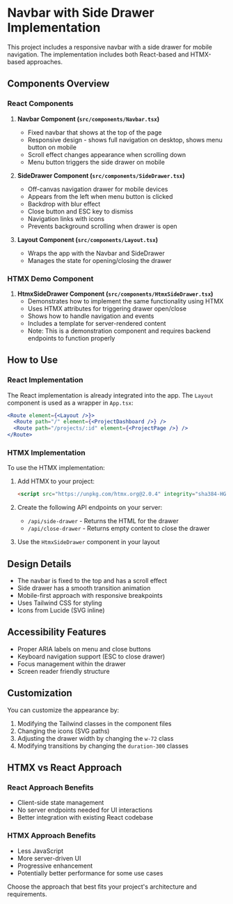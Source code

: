 # Navbar with Side Drawer Implementation

This project includes a responsive navbar with a side drawer for mobile navigation. The implementation includes both React-based and HTMX-based approaches.

## Components Overview

### React Components

1. **Navbar Component (`src/components/Navbar.tsx`)**
   - Fixed navbar that shows at the top of the page
   - Responsive design - shows full navigation on desktop, shows menu button on mobile
   - Scroll effect changes appearance when scrolling down
   - Menu button triggers the side drawer on mobile

2. **SideDrawer Component (`src/components/SideDrawer.tsx`)**
   - Off-canvas navigation drawer for mobile devices
   - Appears from the left when menu button is clicked
   - Backdrop with blur effect
   - Close button and ESC key to dismiss
   - Navigation links with icons
   - Prevents background scrolling when drawer is open

3. **Layout Component (`src/components/Layout.tsx`)**
   - Wraps the app with the Navbar and SideDrawer
   - Manages the state for opening/closing the drawer

### HTMX Demo Component

1. **HtmxSideDrawer Component (`src/components/HtmxSideDrawer.tsx`)**
   - Demonstrates how to implement the same functionality using HTMX
   - Uses HTMX attributes for triggering drawer open/close
   - Shows how to handle navigation and events
   - Includes a template for server-rendered content
   - Note: This is a demonstration component and requires backend endpoints to function properly

## How to Use

### React Implementation

The React implementation is already integrated into the app. The `Layout` component is used as a wrapper in `App.tsx`:

```jsx
<Route element={<Layout />}>
  <Route path="/" element={<ProjectDashboard />} />
  <Route path="/projects/:id" element={<ProjectPage />} />
</Route>
```

### HTMX Implementation

To use the HTMX implementation:

1. Add HTMX to your project:
   ```html
   <script src="https://unpkg.com/htmx.org@2.0.4" integrity="sha384-HGfztofotfshcF7+8n44JQL2oJmowVChPTg48S+jvZoztPfvwD79OC/LTtG6dMp+" crossorigin="anonymous"></script>
   ```

2. Create the following API endpoints on your server:
   - `/api/side-drawer` - Returns the HTML for the drawer
   - `/api/close-drawer` - Returns empty content to close the drawer

3. Use the `HtmxSideDrawer` component in your layout

## Design Details

- The navbar is fixed to the top and has a scroll effect
- Side drawer has a smooth transition animation
- Mobile-first approach with responsive breakpoints
- Uses Tailwind CSS for styling
- Icons from Lucide (SVG inline)

## Accessibility Features

- Proper ARIA labels on menu and close buttons
- Keyboard navigation support (ESC to close drawer)
- Focus management within the drawer
- Screen reader friendly structure

## Customization

You can customize the appearance by:

1. Modifying the Tailwind classes in the component files
2. Changing the icons (SVG paths)
3. Adjusting the drawer width by changing the `w-72` class
4. Modifying transitions by changing the `duration-300` classes

## HTMX vs React Approach

### React Approach Benefits
- Client-side state management
- No server endpoints needed for UI interactions
- Better integration with existing React codebase

### HTMX Approach Benefits
- Less JavaScript
- More server-driven UI
- Progressive enhancement
- Potentially better performance for some use cases

Choose the approach that best fits your project's architecture and requirements.